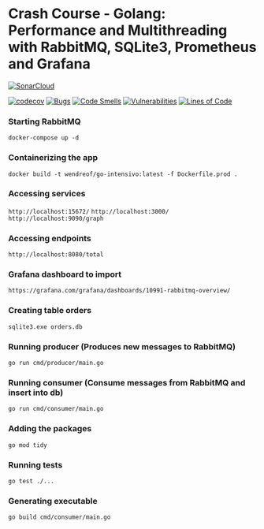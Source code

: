 # Crash Course - Golang: Performance and Multithreading with RabbitMQ, SQLite3, Prometheus and Grafana


[![SonarCloud](https://sonarcloud.io/images/project_badges/sonarcloud-white.svg)](https://sonarcloud.io/summary/new_code?id=wendreof_go-intensivo) 

[![codecov](https://codecov.io/gh/wendreof/go-intensivo/branch/main/graph/badge.svg?token=UVqukYJNTJ)](https://codecov.io/gh/wendreof/go-intensivo) [![Bugs](https://sonarcloud.io/api/project_badges/measure?project=wendreof_go-intensivo&metric=bugs)](https://sonarcloud.io/summary/new_code?id=wendreof_go-intensivo) 
[![Code Smells](https://sonarcloud.io/api/project_badges/measure?project=wendreof_go-intensivo&metric=code_smells)](https://sonarcloud.io/summary/new_code?id=wendreof_go-intensivo) [![Vulnerabilities](https://sonarcloud.io/api/project_badges/measure?project=wendreof_go-intensivo&metric=vulnerabilities)](https://sonarcloud.io/summary/new_code?id=wendreof_go-intensivo) [![Lines of Code](https://sonarcloud.io/api/project_badges/measure?project=wendreof_go-intensivo&metric=ncloc)](https://sonarcloud.io/summary/new_code?id=wendreof_go-intensivo)

### Starting RabbitMQ
`docker-compose up -d`

### Containerizing the app
`docker build -t wendreof/go-intensivo:latest -f Dockerfile.prod .`

### Accessing services
`http://localhost:15672/`
`http://localhost:3000/`
`http://localhost:9090/graph`

### Accessing endpoints
`http://localhost:8080/total`

### Grafana dashboard to import
`https://grafana.com/grafana/dashboards/10991-rabbitmq-overview/`

### Creating table orders
`sqlite3.exe orders.db`

### Running producer (Produces new messages to RabbitMQ)
`go run cmd/producer/main.go`

### Running consumer (Consume messages from RabbitMQ and insert into db)
`go run cmd/consumer/main.go`

### Adding the packages
`go mod tidy`

### Running tests
`go test ./...`

### Generating executable
`go build cmd/consumer/main.go`